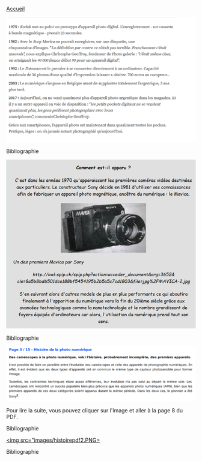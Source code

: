 [Accueil](index.md)

![Image](images/histoire.png)

Bibliographie


![Image](images/apparition.png)

Bibliographie



[<img src="images/histoirepdf.PNG">](pdf/photonumérique.pdf)

Pour lire la suite, vous pouvez cliquer sur l'image et aller à la page 8 du PDF.

Bibliographie

[<img src="images/histoirepdf2.PNG>](pdf/histoirephoto.pdf)
  
 Bibliographie
